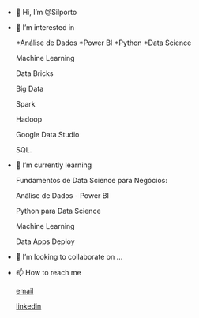 - 👋 Hi, I’m @Silporto
- 👀 I’m interested in 

     *Análise de Dados
     *Power BI
     *Python
     *Data Science
     
     Machine Learning
     
     Data Bricks
     
     Big Data
     
     Spark
     
     Hadoop
     
     Google Data Studio
     
     SQL.
   
- 🌱 I’m currently learning 

     Fundamentos de Data Science para Negócios:  
     
     Análise de Dados - Power BI  
     
     Python para Data Science  
     
     Machine Learning  
     
     Data Apps Deploy
        
- 💞️ I’m looking to collaborate on ...
- 📫 How to reach me 

     [email](sil.porto09@gmail.com)
     
     
     [linkedin](https://www.linkedin.com/in/silvana-porto/)

  




<!---
Silporto/Silporto is a ✨ special ✨ repository because its `README.md` (this file) appears on your GitHub profile.
You can click the Preview link to take a look at your changes.
--->
